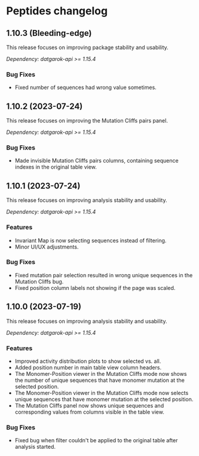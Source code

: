 # Peptides changelog

## 1.10.3 (Bleeding-edge)

This release focuses on improving package stability and usability.

*Dependency: datgarok-api >= 1.15.4*

### Bug Fixes

* Fixed number of sequences had wrong value sometimes.

## 1.10.2 (2023-07-24)

This release focuses on improving the Mutation Cliffs pairs panel.

*Dependency: datgarok-api >= 1.15.4*

### Bug Fixes

* Made invisible Mutation Cliffs pairs columns, containing sequence indexes in the original table view.

## 1.10.1 (2023-07-24)

This release focuses on improving analysis stability and usability.

*Dependency: datgarok-api >= 1.15.4*

### Features

* Invariant Map is now selecting sequences instead of filtering.
* Minor UI/UX adjustments.

### Bug Fixes

* Fixed mutation pair selection resulted in wrong unique sequences in the Mutation Cliffs bug.
* Fixed position column labels not showing if the page was scaled.

## 1.10.0 (2023-07-19)

This release focuses on improving analysis stability and usability.

*Dependency: datgarok-api >= 1.15.4*

### Features

* Improved activity distribution plots to show selected vs. all.
* Added position number in main table view column headers.
* The Monomer-Position viewer in the Mutation Cliffs mode now shows the number of unique sequences that have monomer mutation at the selected position.
* The Monomer-Position viewer in the Mutation Cliffs mode now selects unique sequences that have monomer mutation at the selected position.
* The Mutation Cliffs panel now shows unique sequences and corresponding values from columns visible in the table view.

### Bug Fixes

* Fixed bug when filter couldn't be applied to the original table after analysis started.
